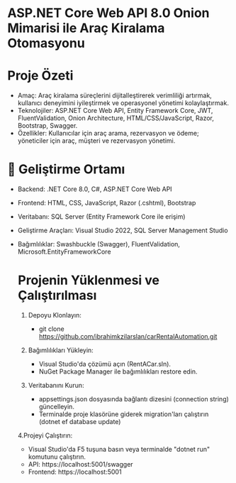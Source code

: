 # **ASP.NET Core Web API 8.0 Onion Mimarisi ile Araç Kiralama Otomasyonu**

# Proje Özeti
- Amaç: Araç kiralama süreçlerini dijitalleştirerek verimliliği artırmak, kullanıcı deneyimini iyileştirmek ve operasyonel yönetimi kolaylaştırmak.
- Teknolojiler: ASP.NET Core Web API, Entity Framework Core, JWT, FluentValidation, Onion Architecture, HTML/CSS/JavaScript, Razor, Bootstrap, Swagger.
- Özellikler: Kullanıcılar için araç arama, rezervasyon ve ödeme; yöneticiler için araç, müşteri ve rezervasyon yönetimi.

# 🚀 Geliştirme Ortamı

- Backend: .NET Core 8.0, C#, ASP.NET Core Web API
- Frontend: HTML, CSS, JavaScript, Razor (.cshtml), Bootstrap
- Veritabanı: SQL Server (Entity Framework Core ile erişim)
- Geliştirme Araçları: Visual Studio 2022, SQL Server Management Studio
- Bağımlılıklar: Swashbuckle (Swagger), FluentValidation, Microsoft.EntityFrameworkCore

  # Projenin Yüklenmesi ve Çalıştırılması
  1. Depoyu Klonlayın:
     - git clone https://github.com/ibrahimkzilarslan/carRentalAutomation.git

  2. Bağımlılıkları Yükleyin:
     - Visual Studio'da çözümü açın (RentACar.sln).
     - NuGet Package Manager ile bağımlılıkları restore edin.
       
  3. Veritabanını Kurun:
     - appsettings.json dosyasında bağlantı dizesini (connection string) güncelleyin.
     - Terminalde proje klasörüne giderek migration'ları çalıştırın (dotnet ef database update)
       
  4.Projeyi Çalıştırın:
     - Visual Studio'da F5 tuşuna basın veya terminalde "dotnet run" komutunu çalıştırın.
     - API: https://localhost:5001/swagger
     - Frontend: https://localhost:5001


